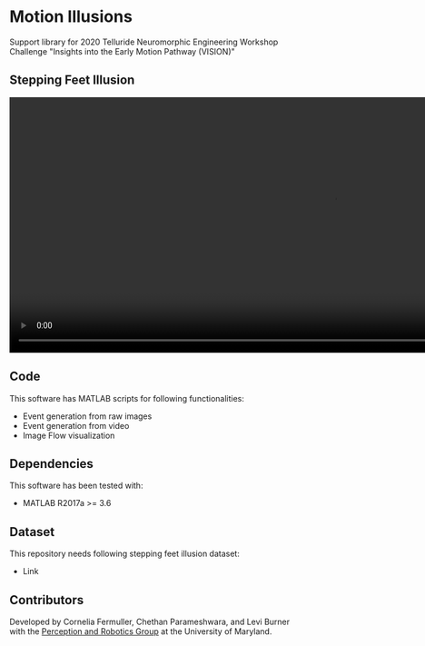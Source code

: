 # Motion Illusions

Support library for 2020 Telluride Neuromorphic Engineering Workshop Challenge "Insights into the Early Motion Pathway (VISION)"

## Stepping Feet Illusion 

<video width="1140" height="450" controls>
  <source src="bar_gradual.avi" type="video/mp4">
</video>

## Code

This software has MATLAB scripts for following functionalities:

* Event generation from raw images
* Event generation from video
* Image Flow visualization 

## Dependencies

This software has been tested with:
* MATLAB R2017a >= 3.6


## Dataset

This repository needs following stepping feet illusion dataset:

* Link 

## Contributors

Developed by Cornelia Fermuller, Chethan Parameshwara, and Levi Burner with the [Perception and Robotics Group](http://prg.cs.umd.edu/) at the University of Maryland.
